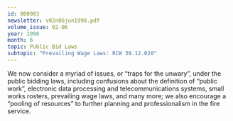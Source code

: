```yaml
---
id: 000983
newsletter: v02n06jun1998.pdf
volume_issue: 02-06
year: 1998
month: 6
topic: Public Bid Laws
subtopic: "Prevailing Wage Laws: RCW 39.12.020"
---
```


We now consider a myriad of issues, or “traps for the unwary”, under the public bidding laws, including confusions about the definition of “public work”, electronic data processing and telecommunications systems, small works rosters, prevailing wage laws, and many more; we also encourage a “pooling of resources” to further planning and professionalism in the fire service.